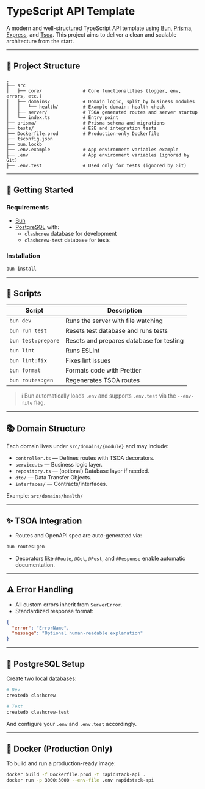 # TypeScript API Template

A modern and well-structured TypeScript API template using [Bun](https://bun.sh/), [Prisma](https://www.prisma.io/), [Express](https://expressjs.com/), and [Tsoa](https://tsoa-community.github.io/docs/home/). This project aims to deliver a clean and scalable architecture from the start.

---

## 📁 Project Structure

```
.
├── src
│   ├── core/               # Core functionalities (logger, env, errors, etc.)
│   ├── domains/            # Domain logic, split by business modules
│   │   └── health/         # Example domain: health check
│   ├── server/             # TSOA generated routes and server startup
│   └── index.ts            # Entry point
├── prisma/                 # Prisma schema and migrations
├── tests/                  # E2E and integration tests
├── Dockerfile.prod         # Production-only Dockerfile
├── tsconfig.json
├── bun.lockb
├── .env.example            # App environment variables example
├── .env                    # App environment variables (ignored by Git)
├── .env.test               # Used only for tests (ignored by Git)
```

---

## 🚀 Getting Started

### Requirements

- [Bun](https://bun.sh/docs/installation)
- [PostgreSQL](https://www.postgresql.org/) with:
  - `clashcrew` database for development
  - `clashcrew-test` database for tests

### Installation

```bash
bun install
```

---

## 🧪 Scripts

| Script             | Description                              |
| ------------------ | ---------------------------------------- |
| `bun dev`          | Runs the server with file watching       |
| `bun run test`     | Resets test database and runs tests      |
| `bun test:prepare` | Resets and prepares database for testing |
| `bun lint`         | Runs ESLint                              |
| `bun lint:fix`     | Fixes lint issues                        |
| `bun format`       | Formats code with Prettier               |
| `bun routes:gen`   | Regenerates TSOA routes                  |

> ℹ️ Bun automatically loads `.env` and supports `.env.test` via the `--env-file` flag.

---

## 📚 Domain Structure

Each domain lives under `src/domains/{module}` and may include:

- `controller.ts` — Defines routes with TSOA decorators.
- `service.ts` — Business logic layer.
- `repository.ts` — (optional) Database layer if needed.
- `dto/` — Data Transfer Objects.
- `interfaces/` — Contracts/interfaces.

Example: `src/domains/health/`

---

## ✨ TSOA Integration

- Routes and OpenAPI spec are auto-generated via:

```bash
bun routes:gen
```

- Decorators like `@Route`, `@Get`, `@Post`, and `@Response` enable automatic documentation.

---

## ⚠️ Error Handling

- All custom errors inherit from `ServerError`.
- Standardized response format:

```json
{
  "error": "ErrorName",
  "message": "Optional human-readable explanation"
}
```

---

## 🐘 PostgreSQL Setup

Create two local databases:

```bash
# Dev
createdb clashcrew

# Test
createdb clashcrew-test
```

And configure your `.env` and `.env.test` accordingly.

---

## 🐳 Docker (Production Only)

To build and run a production-ready image:

```bash
docker build -f Dockerfile.prod -t rapidstack-api .
docker run -p 3000:3000 --env-file .env rapidstack-api
```
